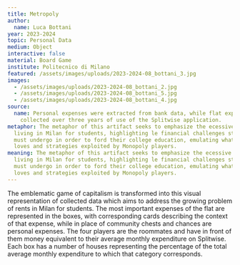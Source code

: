 ```yaml
---
title: Metropoly
author:
  name: Luca Bottani
year: 2023-2024
topic: Personal Data
medium: Object
interactive: false
material: Board Game
institute: Politecnico di Milano
featured: /assets/images/uploads/2023-2024-08_bottani_3.jpg
images:
  - /assets/images/uploads/2023-2024-08_bottani_2.jpg
  - /assets/images/uploads/2023-2024-08_bottani_5.jpg
  - /assets/images/uploads/2023-2024-08_bottani_4.jpg
source:
  name: Personal expenses were extracted from bank data, while flat expenses were
    collected over three years of use of the Splitwise application.
metaphor: The metaphor of this artifact seeks to emphasize the ecessive cost of
  living in Milan for students, highlighting le financial challenges students
  must undergo in order to ford their college education, emulating what are the
  loves and strategies exploited by Monopoly players.
meaning: The metaphor of this artifact seeks to emphasize the ecessive cost of
  living in Milan for students, highlighting le financial challenges students
  must undergo in order to ford their college education, emulating what are the
  loves and strategies exploited by Monopoly players.
---
```

The emblematic game of capitalism is transformed into this visual representation of collected data which aims to address the growing problem of rents in Milan for students. The most important expenses of the flat are represented in the boxes, with corresponding cards describing the context of that expense, while in place of community chests and chances are personal expenses. The four players are the roommates and have in front of them money equivalent to their average monthly expenditure on Splitwise. Each box has a number of houses representing the percentage of the total average monthly expenditure to which that category corresponds.